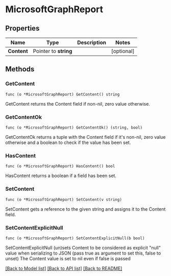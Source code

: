 # MicrosoftGraphReport

## Properties

Name | Type | Description | Notes
------------ | ------------- | ------------- | -------------
**Content** | Pointer to **string** |  | [optional] 

## Methods

### GetContent

`func (o *MicrosoftGraphReport) GetContent() string`

GetContent returns the Content field if non-nil, zero value otherwise.

### GetContentOk

`func (o *MicrosoftGraphReport) GetContentOk() (string, bool)`

GetContentOk returns a tuple with the Content field if it's non-nil, zero value otherwise
and a boolean to check if the value has been set.

### HasContent

`func (o *MicrosoftGraphReport) HasContent() bool`

HasContent returns a boolean if a field has been set.

### SetContent

`func (o *MicrosoftGraphReport) SetContent(v string)`

SetContent gets a reference to the given string and assigns it to the Content field.

### SetContentExplicitNull

`func (o *MicrosoftGraphReport) SetContentExplicitNull(b bool)`

SetContentExplicitNull (un)sets Content to be considered as explicit "null" value
when serializing to JSON (pass true as argument to set this, false to unset)
The Content value is set to nil even if false is passed

[[Back to Model list]](../README.md#documentation-for-models) [[Back to API list]](../README.md#documentation-for-api-endpoints) [[Back to README]](../README.md)


